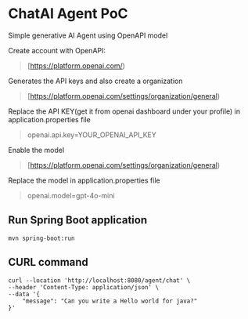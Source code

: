 # ChatAI Agent PoC
Simple generative AI Agent using OpenAPI model

Create account with OpenAPI:
> [https://platform.openai.com/)

Generates the API keys and also create a organization
> [https://platform.openai.com/settings/organization/general)

Replace the API KEY(get it from openai dashboard under your profile) in application.properties file
> openai.api.key=YOUR_OPENAI_API_KEY

Enable the model
> [https://platform.openai.com/settings/organization/general)

Replace the model in application.properties file
> openai.model=gpt-4o-mini

## Run Spring Boot application
```
mvn spring-boot:run
```
## CURL command
```
curl --location 'http://localhost:8080/agent/chat' \
--header 'Content-Type: application/json' \
--data '{
    "message": "Can you write a Hello world for java?"
}'

```
